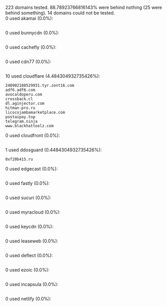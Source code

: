 223 domains tested. 88.78923766816143% were behind nothing (25 were behind something). 14 domains could not be tested.<br>
0 used akamai (0.0%):
```

```

0 used bunnycdn (0.0%):
```

```

0 used cachefly (0.0%):
```

```

0 used cdn77 (0.0%):
```

```

10 used cloudflare (4.484304932735426%):
```
240902180529931.tyr.zont16.com
adf6.adf6.com
avocaldoperu.com
crossback.cl
dl.aginjector.com
hitman-pro.ru
licocojambamarketplace.com
postaipay.top
telegram.ninja
www.blackhattoolz.com
```

0 used cloudfront (0.0%):
```

```

1 used ddosguard (0.4484304932735426%):
```
0xf20b415.ru
```

0 used edgecast (0.0%):
```

```

0 used fastly (0.0%):
```

```

0 used sucuri (0.0%):
```

```

0 used myracloud (0.0%):
```

```

0 used keycdn (0.0%):
```

```

0 used leaseweb (0.0%):
```

```

0 used deflect (0.0%):
```

```

0 used ezoic (0.0%):
```

```

0 used incapsula (0.0%):
```

```

0 used netlify (0.0%):
```

```
